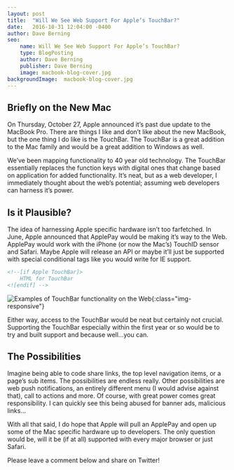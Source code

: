 ```yaml
---
layout: post
title:  "Will We See Web Support For Apple’s TouchBar?"
date:   2016-10-31 12:04:00 -0400
author: Dave Berning
seo:
    name: Will We See Web Support For Apple’s TouchBar?
    type: BlogPosting
    author: Dave Berning
    publisher: Dave Berning
    image: macbook-blog-cover.jpg
backgroundImage:  macbook-blog-cover.jpg
---
```

## Briefly on the New Mac
On Thursday, October 27, Apple announced it’s past due update to the MacBook Pro. There are things I like and don’t like about the new MacBook, but the one thing I do like is the TouchBar. The TouchBar is a great addition to the Mac family and would be a great addition to Windows as well.

We’ve been mapping functionality to 40 year old technology. The TouchBar essentially replaces the function keys with digital ones that change based on application for added functionality. It’s neat, but as a web developer, I immediately thought about the web’s potential; assuming web developers can harness it’s power.

## Is it Plausible?
The idea of harnessing Apple specific hardware isn’t too farfetched. In June, Apple announced that ApplePay would be making it’s way to the Web. ApplePay would work with the iPhone (or now the Mac’s) TouchID sensor and Safari. Maybe Apple will release an API or maybe it’ll just be supported with special conditional tags like you would write for IE support.

~~~ html
<!--[if Apple TouchBar]>
    HTML for TouchBar   
<![endif] -->
~~~

![Examples of TouchBar functionality on the Web]({{site.imagesURL}}berning-site-macbook.jpg){:class="img-responsive"}

Either way, access to the TouchBar would be neat but certainly not crucial. Supporting the TouchBar especially within the first year or so would be to try and built support and because well...you can.

## The Possibilities
Imagine being able to code share links, the top level navigation items, or a page’s sub items. The possibilities are endless really. Other possibilities are web push notifications, an entirely different menu (I would advise against that), call to actions and more. Of course, with great power comes great responsibility. I can quickly see this being abused for banner ads, malicious links…

With all that said, I do hope that Apple will pull an ApplePay and open up some of the Mac specific hardware up to developers. The only question would be, will it be (if at all) supported with every major browser or just Safari.

Please leave a comment below and share on Twitter!
